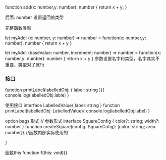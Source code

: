 function add(x: number,y: number): number {
  return x + y;
}

后面: number 设置返回值类型


完整函数类型

let myAdd: (x: number, y: number) => number = function(x: number,y: number): number {
  return x + y
}

let myAdd: (baseValue: number, increment: number) => number = 
function(x: number,y: number): number { return x + y }
参数设置名字和类型，名字其实不重要，类型对了就行




### 接口
function printLabel(labelledObj: { label: string }){
  console.log(labelledObj.lable)
}

使用接口
interface LabelledValue{
  label: string
}
function printLabel(labelledObj: LabelledValue){
  console.log(labelledObj.label)
}

option bags
形式
// 参数形式
interface SquareConfig {
  color?: string;
  width?: number
}
function createSquare(config: SquareCofig): {color: string; area: number}{  //函数内部实际使用的

}


函数this
function f(this: void){}